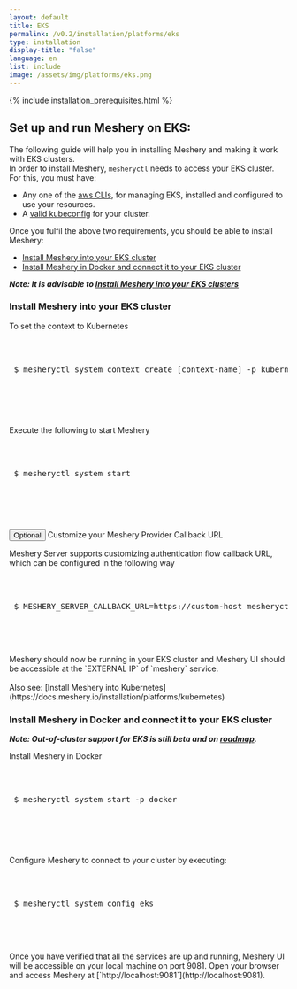 ```yaml
---
layout: default
title: EKS
permalink: /v0.2/installation/platforms/eks
type: installation
display-title: "false"
language: en
list: include
image: /assets/img/platforms/eks.png
---
```


{% include installation_prerequisites.html %}

## Set up and run Meshery on EKS:

The following guide will help you in installing Meshery and making it work with EKS clusters.<br/>
In order to install Meshery, `mesheryctl` needs to access your EKS cluster. For this, you must have:

- Any one of the [aws CLIs](https://docs.aws.amazon.com/eks/latest/userguide/getting-started.html), for managing EKS, installed and configured to use your resources.
- A [valid kubeconfig](https://docs.aws.amazon.com/eks/latest/userguide/create-kubeconfig.html) for your cluster.

Once you fulfil the above two requirements, you should be able to install Meshery:

- [Install Meshery into your EKS cluster](#install-meshery-into-your-eks-cluster)
- [Install Meshery in Docker and connect it to your EKS cluster](#install-meshery-in-docker-and-connect-it-to-your-eks-cluster)

**_Note: It is advisable to [Install Meshery into your EKS clusters](#install-meshery-into-your-eks-cluster)_**

### Install Meshery into your EKS cluster

To set the context to Kubernetes

 <pre class="codeblock-pre"><div class="codeblock">
 <div class="clipboardjs">
 $ mesheryctl system context create [context-name] -p kubernetes -s
 </div></div>
 </pre>
 <br>

Execute the following to start Meshery

 <pre class="codeblock-pre"><div class="codeblock">
 <div class="clipboardjs">
 $ mesheryctl system start 
 </div></div>
 </pre>
 <br>

<button class="toggle-button" onclick="HideToggleFunction()">Optional</button> Customize your Meshery Provider Callback URL

<div id="hiddendiv">
Meshery Server supports customizing authentication flow callback URL, which can be configured in the following way
 <pre class="codeblock-pre"><div class="codeblock">
 <div class="clipboardjs">
 $ MESHERY_SERVER_CALLBACK_URL=https://custom-host mesheryctl system start
 </div></div>
 </pre>
 <br>
Meshery should now be running in your EKS cluster and Meshery UI should be accessible at the `EXTERNAL IP` of `meshery` service.
<br/>
</div>
<br/>
Also see: [Install Meshery into Kubernetes](https://docs.meshery.io/installation/platforms/kubernetes)

### Install Meshery in Docker and connect it to your EKS cluster

**_Note: Out-of-cluster support for EKS is still beta and on [roadmap](https://github.com/meshery/meshery/blob/master/ROADMAP.md)._**

Install Meshery in Docker

 <pre class="codeblock-pre"><div class="codeblock">
 <div class="clipboardjs">
 $ mesheryctl system start -p docker 
 </div></div>
 </pre>
 <br>

Configure Meshery to connect to your cluster by executing:

 <pre class="codeblock-pre"><div class="codeblock">
 <div class="clipboardjs">
 $ mesheryctl system config eks
 </div></div>
 </pre>
 <br>
Once you have verified that all the services are up and running, Meshery UI will be accessible on your local machine on port 9081. Open your browser and access Meshery at [`http://localhost:9081`](http://localhost:9081).
